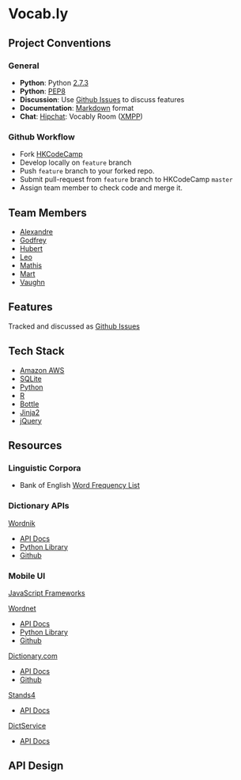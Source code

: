 # Vocab.ly

## Project Conventions

### General
- **Python**: Python [2.7.3](http://docs.python.org/)
- **Python**: [PEP8](http://www.python.org/dev/peps/pep-0008/)
- **Discussion**: Use [Github Issues](https://github.com/HKCodeCamp/vocably/issues/) to discuss features
- **Documentation**: [Markdown](http://github.github.com/github-flavored-markdown/) format
- **Chat**: [Hipchat](https://hkcodecamp.hipchat.com/chat): Vocably Room ([XMPP](https://hkcodecamp.hipchat.com/account/xmpp))

### Github Workflow
- Fork [HKCodeCamp](https://github.com/HKCodeCamp/vocably)
- Develop locally on `feature` branch
- Push `feature` branch to your forked repo.
- Submit pull-request from `feature` branch to HKCodeCamp `master`
- Assign team member to check code and merge it.

## Team Members
- [Alexandre](https://github.com/AlexandreBeaulne)
- [Godfrey](https://github.com/gljob)
- [Hubert](https://github.com/hube)
- [Leo](https://github.com/Liongrass)
- [Mathis](https://github.com/sveitser)
- [Mart](https://github.com/tijptjik)
- [Vaughn](https://github.com/vhew)

## Features
Tracked and discussed as [Github Issues](https://github.com/HKCodeCamp/vocably/issues/)

## Tech Stack
- [Amazon AWS](http://aws.amazon.com/documentation/)
- [SQLite](http://www.sqlite.org/docs.html)
- [Python](http://docs.python.org/)
- [R](http://www.r-project.org/other-docs.html)
- [Bottle](http://bottlepy.org/docs/dev/)
- [Jinja2](http://jinja.pocoo.org/docs/)
- [jQuery](http://docs.jquery.com/)

## Resources
### Linguistic Corpora
- Bank of English [Word Frequency List](http://www.titania.bham.ac.uk/frequency%20lists/corpusrank.txt)

### Dictionary APIs
[Wordnik](http://www.wordnik.com/)
- [API Docs](http://developer.wordnik.com/docs)
- [Python Library](http://developer.wordnik.com/libraries#python)
- [Github](https://github.com/wordnik)

### Mobile UI
[JavaScript Frameworks](http://sixrevisions.com/javascript/mobile%C2%A0web-development-frameworks/)

[Wordnet](http://wordnet.princeton.edu/)
- [API Docs](http://nltk.googlecode.com/svn/trunk/doc/howto/wordnet.html)
- [Python Library](http://nltk.org/api/nltk.corpus.reader.html#module-nltk.corpus.reader.wordnet)
- [Github](https://github.com/nltk/nltk)

[Dictionary.com](dictionary.com)
- [API Docs](http://developer.dictionary.com/products)
- [Github](https://github.com/dictionarycom)

[Stands4](http://www.abbreviations.com/)
- [API Docs](http://www.abbreviations.com/definitions_api.php)

[DictService](http://services.aonaware.com/DictService/)
- [API Docs](http://services.aonaware.com/DictService/DictService.asmx)

## API Design
